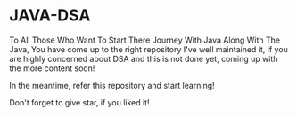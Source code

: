 # JAVA-DSA
To All Those Who Want To Start There Journey With Java Along With The Java, You have come up to the right repository
I've well maintained it, if you are highly concerned about DSA and this is not done yet, coming up with the more content soon!

In the meantime, refer this repository and start learning!

Don't forget to give star, if you liked it!
